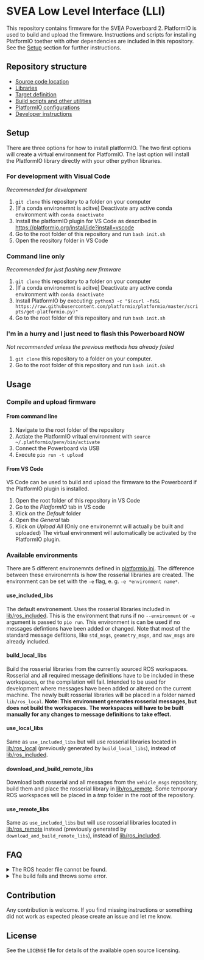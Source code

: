 # SVEA Low Level Interface (LLI)
This repository contains firmware for the SVEA Powerboard 2.
PlatformIO is used to build and upload the firmware. 
Instructions and scripts for installing PlatformIO 
toether with other dependencies are included in this repository.
See the [Setup](#setup) section for further instructions. 
## Repository structure
- [Source code location](src/)
- [Libraries](lib/)
- [Target definition](targets/)
- [Build scripts and other utilities](resources/)
- [PlatformIO configurations](/platformio.ini)
- [Developer instructions](docs/DEVELOPMENT.md)

## Setup
There are three options for how to install platformIO.
The two first options will create a virtual environment for PlatformIO.
The last option will install the PlatformIO library directly with
your other python libraries. 

### For development with Visual Code
_Recommended for development_
1. `git clone` this repository to a folder on your computer
2. [If a conda environemnt is acitve] Deactivate any active conda environment with `conda deactivate`
3. Install the platformIO plugin for VS Code as described in https://platformio.org/install/ide?install=vscode
4. Go to the root folder of this repository and run `bash init.sh`
5. Open the reository folder in VS Code

### Command line only
_Recommended for just flashing new firmware_
1. `git clone` this repository to a folder on your computer
2. [If a conda environemnt is acitve] Deactivate any active conda environment with `conda deactivate`
3. Install PlatformIO by executing: `python3 -c "$(curl -fsSL https://raw.githubusercontent.com/platformio/platformio/master/scripts/get-platformio.py)"`
4. Go to the root folder of this repository and run `bash init.sh`

### I'm in a hurry and I just need to flash this Powerboard NOW
_Not recommended unless the previous methods has already failed_
1. `git clone` this ropository to a folder on your computer.
2. Go to the root folder of this repository and run `bash init.sh`

## Usage
### Compile and upload firmware
#### From command line
1. Navigate to the root folder of the repository
2. Actiate the PlatformIO vritual environment with `source ~/.platformio/penv/bin/activate`
3. Connect the Powerboard via USB
4. Execute `pio run -t upload`

#### From VS Code
VS Code can be used to build and upload the firmware to the Powerboard if the PlatformIO plugin is installed. 
1. Open the root folder of this repository in VS Code
2. Go to the _PlatformIO_ tab in VS code
3. Klick on the _Default_ folder
4. Open the _General_ tab
5. Klick on _Upload All_ (Only one environemnt will actually be built and uploaded) 
The virtual environment will automatically be activated by the PlatformIO plugin.

### Available environments 
There are 5 different environemnts defined in [platformio.ini](platformio.ini). 
The difference between these environemnts is how the rosserial libraries are created.
The environment can be set with the `-e` flag, e. g. `-e *environment name*`.

#### use_included_libs
The default environement. 
Uses the rosserial libraries included in [lib/ros_included](lib/ros_included). 
This is the environment that runs if no 
`--environment` or `-e` argument is passed to `pio run`. 
This environment is can be used if no messages defintions have been added or changed.
Note that most of the standard message defitions,
like `std_msgs`, `geometry_msgs`, and `nav_msgs` are already included.

#### build_local_libs
Build the rosserial libraries from the currently sourced ROS workspaces.
Rosserial and all required message definitions have to be included
in these workspaces, or the compilation will fail.
Intended to be used for development where messages have been added
or altered on the current machine.
The newly built rosserial libraries will be placed in a folder named
`lib/ros_local`.
__Note: This environment generates rosserial messages, but does not build the workspaces.__
__The workspaces will have to be built manually for any changes to message definitions to take effect.__

#### use_local_libs
Same as `use_included_libs` but will use
rosserial libraries located in [lib/ros_local](lib/ros_local) 
(previously generated by `build_local_libs`), instead of [lib/ros_included](lib/ros_included).

#### download_and_build_remote_libs
Download both rosserial and all messages from the `vehicle_msgs` repository, 
build them and place the rosserial library in [lib/ros_remote](lib/ros_remote).
Some temporary ROS workspaces will be placed in a _tmp_ folder in the root of the repository.

#### use_remote_libs
Same as `use_included_libs` but will use
rosserial libraries located in [lib/ros_remote](lib/ros_remote) instead
(previously generated by `download_and_build_remote_libs`), instead of [lib/ros_included](lib/ros_included).


## FAQ

<details>
<summary>
The ROS header file cannot be found.
</summary>


Ensure that you ran `init.sh` (required to use automated hooks) and that you restarted your login session. (reboot or re-login)
You can test if `echo ${tmw_DIR}` outputs the directory of your `teensy_firmware` clone.

Also ensure that you have a `catkin` compatible Python version. (Note that Python 3.7 has a trollius and async issue. Easiest is to switch your virtualenvironment to Python2 and install the dependencies with `pip install -r requirements.txt`. Also ensure that after the virtual environment switch you should execute `source /opt/ros/${ROS_DISTRO}/setup.{sh,zsh}`).
</details>


<details>
<summary>
The build fails and throws some error.
</summary>


Inspect the logs generated by the hooks under `./firmware/log/middleware.log`


The output could look similar to the following snippet.
```bash
(vp2) firmware cat log/middleware.log
Input arguments received:
	 template git clone https://github.com/prothen/testbed_msgs.git
Set project name: template
Parse repository:
	 git clone https://github.com/prothen/testbed_msgs.git
Received additional libraries.
ROS1 interface chosen. Configuring dependencies ... (tzz its 2021...)
BUILD rosserial arduino from upstream:
remote: Enumerating objects: 467, done.
remote: Counting objects: 100% (467/467), done.
remote: Compressing objects: 100% (351/351), done.
remote: Total 467 (delta 115), reused 297 (delta 60), pack-reused 0
Receiving objects: 100% (467/467), 299.88 KiB | 3.57 MiB/s, done.
Resolving deltas: 100% (115/115), done.
----------------------------------------------------------------
```
</details>

## Contribution
Any contribution is welcome.
If you find missing instructions or something did not work as expected please create an issue and let me know.

## License
See the `LICENSE` file for details of the available open source licensing.
